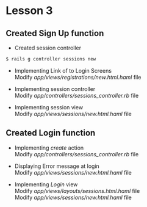 # Lesson 3
## **Created Sign Up function**
* Created session controller
```Bash
$ rails g controller sessions new
```
* Implementing Link of to Login Screens  
Modify _app/views/registrations/new.html.haml_ file

* Implementing session controller  
Modify _app/controllers/sessions_controller.rb_ file

* Implementing session view  
Modify _app/views/sessions/new.html.haml_ file

## **Created Login function**
* Implementing _create_ action  
Modify _app/controllers/sessions_controller.rb_ file

* Displaying Error message at login  
Modify _app/views/sessions/new.html.haml_ file

* Implementing _Login_ view  
Modify _app/views/layouts/sessions.html.haml_ file  
Modify _app/views/sessions/new.html.haml_ file  
